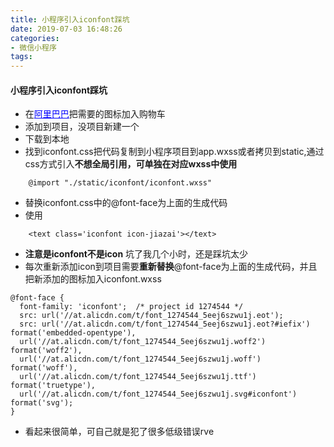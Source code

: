 ```yaml
---
title: 小程序引入iconfont踩坑
date: 2019-07-03 16:48:26
categories:
- 微信小程序
tags:
---
```


#### 小程序引入iconfont踩坑
* 在<a href="https://www.iconfont.cn/" style="color: blue;">阿里巴巴</a>把需要的图标加入购物车
* 添加到项目，没项目新建一个
* 下载到本地
* 找到iconfont.css把代码复制到小程序项目到app.wxss或者拷贝到static,通过css方式引入**不想全局引用，可单独在对应wxss中使用**
```
    @import "./static/iconfont/iconfont.wxss"
```
* 替换iconfont.css中的@font-face为上面的生成代码
* 使用
```
    <text class='iconfont icon-jiazai'></text>
```
*  **注意是iconfont不是icon** 坑了我几个小时，还是踩坑太少
* 每次重新添加icon到项目需要**重新替换**@font-face为上面的生成代码，并且把新添加的图标加入iconfont.wxss
```
@font-face {
  font-family: 'iconfont';  /* project id 1274544 */
  src: url('//at.alicdn.com/t/font_1274544_5eej6szwu1j.eot');
  src: url('//at.alicdn.com/t/font_1274544_5eej6szwu1j.eot?#iefix') format('embedded-opentype'),
  url('//at.alicdn.com/t/font_1274544_5eej6szwu1j.woff2') format('woff2'),
  url('//at.alicdn.com/t/font_1274544_5eej6szwu1j.woff') format('woff'),
  url('//at.alicdn.com/t/font_1274544_5eej6szwu1j.ttf') format('truetype'),
  url('//at.alicdn.com/t/font_1274544_5eej6szwu1j.svg#iconfont') format('svg');
}
```
* 看起来很简单，可自己就是犯了很多低级错误rve